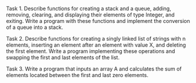 Task 1. Describe functions for creating a stack and a queue, adding, removing, clearing, and displaying their elements of type Integer, and exiting. Write a program with these functions and implement the conversion of a queue into a stack.

Task 2. Describe functions for creating a singly linked list of strings with n elements, inserting an element after an element with value X, and deleting the first element. Write a program implementing these operations and swapping the first and last elements of the list.

Task 3. Write a program that inputs an array A and calculates the sum of elements located between the first and last zero elements.
